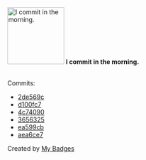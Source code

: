 <img src="https://my-badges.github.io/my-badges/morning-commits.png" alt="I commit in the morning." title="I commit in the morning." width="128">
<strong>I commit in the morning.</strong>
<br><br>

Commits:

- <a href="https://github.com/RAHULKRISHNAKR/Seminar_Hall_Booking_System/commit/2de569c4fd71155bf6f558850c42b8746a3450fd">2de569c</a>
- <a href="https://github.com/RAHULKRISHNAKR/Bank-Customer-Behaviour/commit/d100fc7d9d195004b4b82ec2ee2c5803ef2d12e8">d100fc7</a>
- <a href="https://github.com/RAHULKRISHNAKR/Seminar_Hall_Booking_System/commit/4c740901b9098c87aad438130925e90b13f5b59b">4c74090</a>
- <a href="https://github.com/RAHULKRISHNAKR/Seminar_Hall_Booking_System/commit/3656325a92ff5bae7e150065552cd5375008c361">3656325</a>
- <a href="https://github.com/RAHULKRISHNAKR/Bank-Customer-Behaviour/commit/ea599cbc81ab8dfcdf17593483a2172504c4ea94">ea599cb</a>
- <a href="https://github.com/RAHULKRISHNAKR/Bank-Customer-Behaviour/commit/aea6ce7365b11e3b5829aaacb4fa6c032fd7e720">aea6ce7</a>


Created by <a href="https://github.com/my-badges/my-badges">My Badges</a>